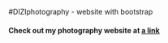 #DIZIphotography - website with bootstrap

#### Check out my photography website at [a link](https://www.diziphotography.website)
